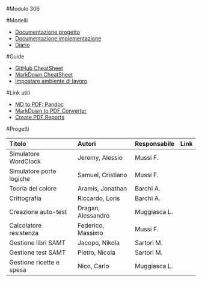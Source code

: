 #Modulo 306


#Modelli
  - [Documentazione progetto](Modelli/ModelloDocProgettazione.md)
  - [Documentazione implementazione](Modelli/ModelloDocImplementazione.md)
  - [Diario](Modelli/ModelloDiario.md)


#Guide

- [GitHub CheatSheet](Guide/github-cheatsheet.pdf)
- [MarkDown CheatSheet](Guide/markdownCheatSheet.md)
- [Impostare ambiente di lavoro](Guide/ImpostareAmbienteLavoro.md)



#Link utili
- [MD to PDF: Pandoc](www.pandoc.org)
- [MarkDown to PDF Converter](http://www.markdowntopdf.com/)
- [Create PDF Reports](https://medium.com/@sorenlind/create-pdf-reports-using-r-r-markdown-latex-and-knitr-on-windows-10-952b0c48bfa9#.49ii34y7a)


#Progetti

|Titolo                   |Autori             |Responsabile         |Link           |
|:------------------------|:------------------|:--------------------|:--------------|
|Simulatore WordClock     |Jeremy, Alessio    |Mussi F.             |               |
|Simulatore porte logiche |Samuel, Cristiano  |Mussi F.             |               |
|Teoria del colore        |Aramis, Jonathan   |Barchi A.            |               |
|Crittografia             |Riccardo, Loris    |Barchi A.            |               |
|Creazione auto-test      |Dragan, Alessandro |Muggiasca L.         |               |
|Calcolatore resistenza   |Federico, Massimo  |Mussi F.             |               |
|Gestione libri SAMT      |Jacopo, Nikola     |Sartori M.           |               |
|Gestione test SAMT       |Pietro, Nicola     |Sartori M.           |               |
|Gestione ricette e spesa |Nico, Carlo        |Muggiasca L.         |               |




